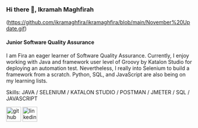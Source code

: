### Hi there 👋, Ikramah Maghfirah

(https://github.com/ikramaghfira/ikramaghfira/blob/main/November%20Update.gif)

#### Junior Software Quality Assurance
I am Fira an eager learner of Software Quality Assurance. Currently, I enjoy working with Java and framework user level of Groovy by Katalon Studio for deploying an automation test. Nevertheless, I really into Selenium to build a framework from a scratch. Python, SQL, and JavaScript are also being on my learning lists.

Skills: JAVA / SELENIUM / KATALON STUDIO / POSTMAN / JMETER / SQL / JAVASCRIPT

[<img src='https://cdn.jsdelivr.net/npm/simple-icons@3.0.1/icons/github.svg' alt='github' height='40'>](https://github.com/ikramaghfira)  [<img src='https://cdn.jsdelivr.net/npm/simple-icons@3.0.1/icons/linkedin.svg' alt='linkedin' height='40'>](https://www.linkedin.com/in/ikramaghfira/)  
